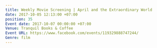```yaml
---
title: Weekly Movie Screening | April and the Extraordinary World
date: 2017-10-05 12:13:00 +07:00
position: 35
Event date: 2017-10-07 00:00:00 +07:00
Venue: Tranquil Books & Coffee
Event URL: https://www.facebook.com/events/119329888747244/
Genre: film
---
```



